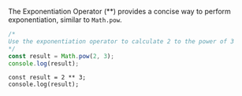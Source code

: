 The Exponentiation Operator (**) provides a concise way to perform exponentiation, similar to `Math.pow`.

```js
/*
Use the exponentiation operator to calculate 2 to the power of 3
*/
const result = Math.pow(2, 3);
console.log(result);
```

```solution
const result = 2 ** 3;
console.log(result);
```